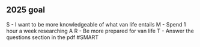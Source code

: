 ## 2025 goal
S - I want to be more knowledgeable of what van life entails 
M - Spend 1 hour a week researching
A 
R - Be more prepared for van life
T - Answer the questions section in the pdf
#SMART 